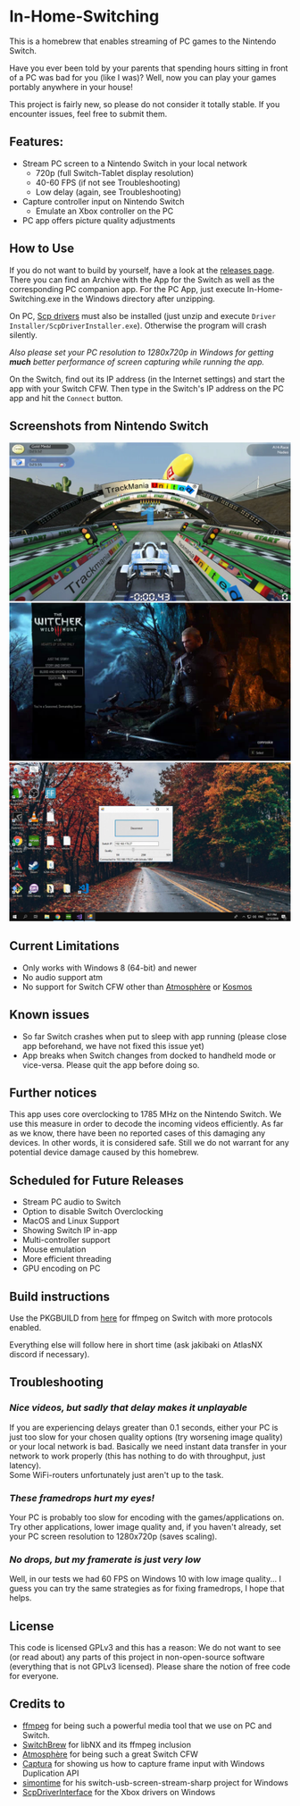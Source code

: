 # In-Home-Switching

This is a homebrew that enables streaming of PC games to the Nintendo Switch.

Have you ever been told by your parents that spending hours sitting in front of a PC was bad for you (like I was)? Well, now you can play your games portably anywhere in your house!

This project is fairly new, so please do not consider it totally stable. If you encounter issues, feel free to submit them.

## Features:
  * Stream PC screen to a Nintendo Switch in your local network
    * 720p (full Switch-Tablet display resolution)
    * 40-60 FPS (if not see Troubleshooting)
    * Low delay (again, see Troubleshooting)
  * Capture controller input on Nintendo Switch
    * Emulate an Xbox controller on the PC
  * PC app offers picture quality adjustments

## How to Use
If you do not want to build by yourself, have a look at the [releases page](https://github.com/jakibaki/In-Home-Switching/releases). There you can find an Archive with the App for the Switch as well as the corresponding PC companion app. For the PC App, just execute In-Home-Switching.exe in the Windows directory after unzipping. 

On PC, [Scp drivers](https://github.com/mogzol/ScpDriverInterface/releases/download/1.1/ScpDriverInterface_v1.1.zip) must also be installed (just unzip and execute `Driver Installer/ScpDriverInstaller.exe`). Otherwise the program will crash silently.

*Also please set your PC resolution to 1280x720p in Windows for getting **much** better performance of screen capturing while running the app.*

On the Switch, find out its IP address (in the Internet settings) and start the app with your Switch CFW. Then type in the Switch's IP address on the PC app and hit the `Connect` button.

## Screenshots from Nintendo Switch

![Track Mania](screenshots/TrackMania.jpg "Track Mania on Switch")
![Witcher 3](screenshots/witcher.jpg "Witcher 3 on Switch")
![PC companion app](screenshots/PCApp.jpg "PC app for streaming screen")


## Current Limitations
  * Only works with Windows 8 (64-bit) and newer
  * No audio support atm
  * No support for Switch CFW other than [Atmosphère](https://github.com/Atmosphere-NX/Atmosphere) or [Kosmos](https://github.com/AtlasNX/Kosmos)

## Known issues
  * So far Switch crashes when put to sleep with app running (please close app beforehand, we have not fixed this issue yet)
  * App breaks when Switch changes from docked to handheld mode or vice-versa. Please quit the app before doing so.

## Further notices
This app uses core overclocking to 1785 MHz on the Nintendo Switch. We use this measure in order to decode the incoming videos efficiently. As far as we know, there have been no reported cases of this damaging any devices. In other words, it is considered safe. Still we do not warrant for any potential device damage caused by this homebrew.


## Scheduled for Future Releases
  * Stream PC audio to Switch
  * Option to disable Switch Overclocking
  * MacOS and Linux Support
  * Showing Switch IP in-app
  * Multi-controller support
  * Mouse emulation
  * More efficient threading
  * GPU encoding on PC

## Build instructions

Use the PKGBUILD from [here](https://github.com/jakibaki/pacman-packages/tree/ffmpeg_networking/switch/ffmpeg) for ffmpeg on Switch with more protocols enabled.

Everything else will follow here in short time (ask jakibaki on AtlasNX discord if necessary).

## Troubleshooting

### *Nice videos, but sadly that delay makes it unplayable*

If you are experiencing delays greater than 0.1 seconds, either your PC is just too slow for your chosen quality options (try worsening image quality) or your local network is bad. Basically we need instant data transfer in your network to work properly (this has nothing to do with throughput, just latency).  
Some WiFi-routers unfortunately just aren't up to the task.

### *These framedrops hurt my eyes!*

Your PC is probably too slow for encoding with the games/applications on. Try other applications, lower image quality and, if you haven't already, set your PC screen resolution to 1280x720p (saves scaling).

### *No drops, but my framerate is just very low*

Well, in our tests we had 60 FPS on Windows 10 with low image quality... I guess you can try the same strategies as for fixing framedrops, I hope that helps.

## License

This code is licensed GPLv3 and this has a reason: We do not want to see (or read about) any parts of this project in non-open-source software (everything that is not GPLv3 licensed). Please share the notion of free code for everyone.

## Credits to

* [ffmpeg](https://www.ffmpeg.org/) for being such a powerful media tool that we use on PC and Switch.
* [SwitchBrew](https://switchbrew.org/) for libNX and its ffmpeg inclusion
* [Atmosphère](https://github.com/Atmosphere-NX/Atmosphere) for being such a great Switch CFW
* [Captura](https://github.com/MathewSachin/Captura) for showing us how to capture frame input with Windows Duplication API
* [simontime](https://github.com/switch-stuff/switch-usb-screen-stream-sharp) for his switch-usb-screen-stream-sharp project for Windows
* [ScpDriverInterface](https://github.com/mogzol/ScpDriverInterface/) for the Xbox drivers on Windows
